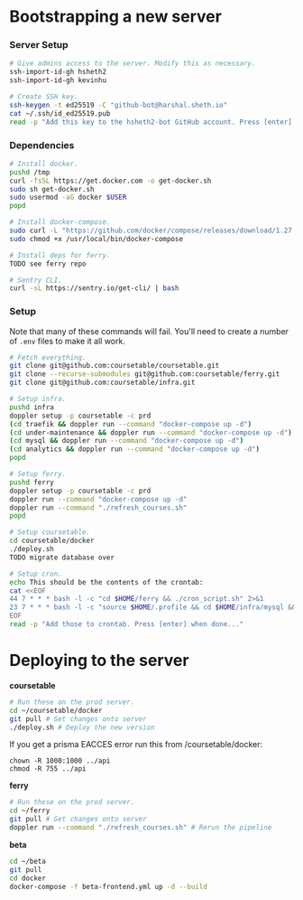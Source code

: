 # Bootstrapping a new server

### Server Setup

```sh
# Give admins access to the server. Modify this as necessary.
ssh-import-id-gh hsheth2
ssh-import-id-gh kevinhu

# Create SSH key.
ssh-keygen -t ed25519 -C "github-bot@harshal.sheth.io"
cat ~/.ssh/id_ed25519.pub
read -p "Add this key to the hsheth2-bot GitHub account. Press [enter] when done..."
```

### Dependencies

```sh
# Install docker.
pushd /tmp
curl -fsSL https://get.docker.com -o get-docker.sh
sudo sh get-docker.sh
sudo usermod -aG docker $USER
popd

# Install docker-compose.
sudo curl -L "https://github.com/docker/compose/releases/download/1.27.4/docker-compose-$(uname -s)-$(uname -m)" -o /usr/local/bin/docker-compose
sudo chmod +x /usr/local/bin/docker-compose

# Install deps for ferry.
TODO see ferry repo

# Sentry CLI.
curl -sL https://sentry.io/get-cli/ | bash
```

### Setup

Note that many of these commands will fail. You'll need to create a number
of `.env` files to make it all work.

```sh
# Fetch everything.
git clone git@github.com:coursetable/coursetable.git
git clone --recurse-submodules git@github.com:coursetable/ferry.git
git clone git@github.com:coursetable/infra.git

# Setup infra.
pushd infra
doppler setup -p coursetable -c prd
(cd traefik && doppler run --command "docker-compose up -d")
(cd under-maintenance && doppler run --command "docker-compose up -d")
(cd mysql && doppler run --command "docker-compose up -d")
(cd analytics && doppler run --command "docker-compose up -d")
popd

# Setup ferry.
pushd ferry
doppler setup -p coursetable -c prd
doppler run --command "docker-compose up -d"
doppler run --command "./refresh_courses.sh"
popd

# Setup coursetable.
cd coursetable/docker
./deploy.sh
TODO migrate database over

# Setup cron.
echo This should be the contents of the crontab:
cat <<EOF
44 7 * * * bash -l -c "cd $HOME/ferry && ./cron_script.sh" 2>&1
23 7 * * * bash -l -c "source $HOME/.profile && cd $HOME/infra/mysql && ./cron_script.sh" 2>&1
EOF
read -p "Add those to crontab. Press [enter] when done..."
```

# Deploying to the server

**coursetable**

```sh
# Run these on the prod server.
cd ~/coursetable/docker
git pull # Get changes onto server
./deploy.sh # Deploy the new version
```
If you get a prisma EACCES error run this from /coursetable/docker:
```
chown -R 1000:1000 ../api
chmod -R 755 ../api
```

**ferry**

```sh
# Run these on the prod server.
cd ~/ferry
git pull # Get changes onto server
doppler run --command "./refresh_courses.sh" # Rerun the pipeline
```


**beta**

```sh
cd ~/beta
git pull
cd docker
docker-compose -f beta-frontend.yml up -d --build
```

